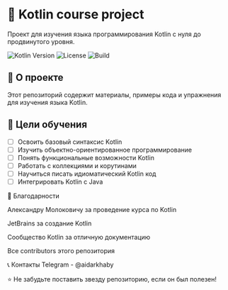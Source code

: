 # 🚀 Kotlin course project

Проект для изучения языка программирования Kotlin с нуля до продвинутого уровня.

![Kotlin Version](https://img.shields.io/badge/Kotlin-1.9.0-blue.svg)
![License](https://img.shields.io/badge/License-MIT-green.svg)
![Build](https://img.shields.io/badge/Build-Passing-success.svg)

## 📖 О проекте

Этот репозиторий содержит материалы, примеры кода и упражнения для изучения языка Kotlin.

## 🎯 Цели обучения

- [ ] Освоить базовый синтаксис Kotlin
- [ ] Изучить объектно-ориентированное программирование
- [ ] Понять функциональные возможности Kotlin
- [ ] Работать с коллекциями и корутинами
- [ ] Научиться писать идиоматический Kotlin код
- [ ] Интегрировать Kotlin с Java

🙏 Благодарности

Александру Молоковичу за проведение курса по Kotlin

JetBrains за создание Kotlin

Сообщество Kotlin за отличную документацию

Все contributors этого репозитория

📞 Контакты
Telegram - @aidarkhaby

⭐ Не забудьте поставить звезду репозиторию, если он был полезен!
